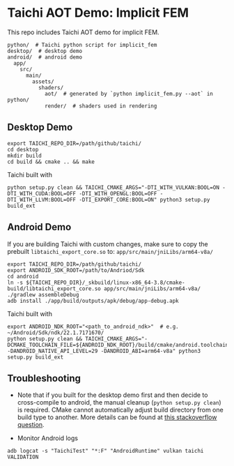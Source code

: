 # Taichi AOT Demo: Implicit FEM

This repo includes Taichi AOT demo for implicit FEM.

```
python/  # Taichi python script for implicit_fem
desktop/  # desktop demo
android/  # android demo
  app/
    src/
      main/
        assets/
          shaders/
            aot/  # generated by `python implicit_fem.py --aot` in python/
            render/  # shaders used in rendering
```

## Desktop Demo
```
export TAICHI_REPO_DIR=/path/github/taichi/
cd desktop
mkdir build
cd build && cmake .. && make
```

Taichi built with

```
python setup.py clean && TAICHI_CMAKE_ARGS="-DTI_WITH_VULKAN:BOOL=ON -DTI_WITH_CUDA:BOOL=OFF -DTI_WITH_OPENGL:BOOL=OFF -DTI_WITH_LLVM:BOOL=OFF -DTI_EXPORT_CORE:BOOL=ON" python3 setup.py build_ext
```

## Android Demo
If you are building Taichi with custom changes, make sure to copy the prebuilt `libtaichi_export_core.so` to: `app/src/main/jniLibs/arm64-v8a/`
```
export TAICHI_REPO_DIR=/path/github/taichi/
export ANDROID_SDK_ROOT=/path/to/Andriod/Sdk
cd android
ln -s ${TAICHI_REPO_DIR}/_skbuild/linux-x86_64-3.8/cmake-build/libtaichi_export_core.so app/src/main/jniLibs/arm64-v8a/
./gradlew assembleDebug
adb install ./app/build/outputs/apk/debug/app-debug.apk
```

Taichi built with
```
export ANDROID_NDK_ROOT="<path_to_android_ndk>"  # e.g. ~/Android/Sdk/ndk/22.1.7171670/
python setup.py clean && TAICHI_CMAKE_ARGS="-DCMAKE_TOOLCHAIN_FILE=${ANDROID_NDK_ROOT}/build/cmake/android.toolchain.cmake -DANDROID_NATIVE_API_LEVEL=29 -DANDROID_ABI=arm64-v8a" python3 setup.py build_ext
```

## Troubleshooting

- Note that if you built for the desktop demo first and then decide to cross-compile to android, the manual cleanup (`python setup.py clean`) is required. CMake cannot automatically adjust build directory from one build type to another. More details can be found at [this stackoverflow question](https://stackoverflow.com/questions/40528254/how-do-i-detect-that-i-am-cross-compiling-in-cmakelists-txt).

- Monitor Android logs

```
adb logcat -s "TaichiTest" "*:F" "AndroidRuntime" vulkan taichi VALIDATION
```
